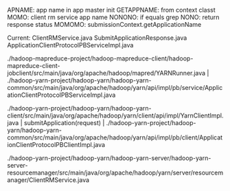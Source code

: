 APNAME: app name in app master init
GETAPPNAME: from context classt 
MOMO: client rm service app name
NONONO: if equals grep
NONO: return response status
MOMOMO: submissionContext.getApplicationName


Current: ClientRMService.java
SubmitApplicationResponse.java
ApplicationClientProtocolPBServiceImpl.java

./hadoop-mapreduce-project/hadoop-mapreduce-client/hadoop-mapreduce-client-jobclient/src/main/java/org/apache/hadoop/mapred/YARNRunner.java
|
./hadoop-yarn-project/hadoop-yarn/hadoop-yarn-common/src/main/java/org/apache/hadoop/yarn/api/impl/pb/service/ApplicationClientProtocolPBServiceImpl.java

./hadoop-yarn-project/hadoop-yarn/hadoop-yarn-client/src/main/java/org/apache/hadoop/yarn/client/api/impl/YarnClientImpl.java
|
submitApplication(request)
|
./hadoop-yarn-project/hadoop-yarn/hadoop-yarn-common/src/main/java/org/apache/hadoop/yarn/api/impl/pb/client/ApplicationClientProtocolPBClientImpl.java


./hadoop-yarn-project/hadoop-yarn/hadoop-yarn-server/hadoop-yarn-server-resourcemanager/src/main/java/org/apache/hadoop/yarn/server/resourcemanager/ClientRMService.java

